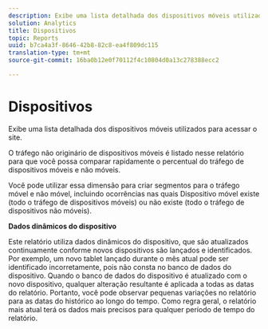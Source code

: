 ```yaml
---
description: Exibe uma lista detalhada dos dispositivos móveis utilizados para acessar o site.
solution: Analytics
title: Dispositivos
topic: Reports
uuid: b7ca4a3f-8646-42b8-82c8-ea4f809dc115
translation-type: tm+mt
source-git-commit: 16ba0b12e0f70112f4c10804d0a13c278388ecc2

---
```



# Dispositivos

Exibe uma lista detalhada dos dispositivos móveis utilizados para acessar o site.

O tráfego não originário de dispositivos móveis é listado nesse relatório para que você possa comparar rapidamente o percentual do tráfego de dispositivos móveis e não móveis.

Você pode utilizar essa dimensão para criar segmentos para o tráfego móvel e não móvel, incluindo ocorrências nas quais Dispositivo móvel existe (todo o tráfego de dispositivos móveis) ou não existe (todo o tráfego de dispositivos não móveis).

**Dados dinâmicos do dispositivo**

Este relatório utiliza dados dinâmicos do dispositivo, que são atualizados continuamente conforme novos dispositivos são lançados e identificados. Por exemplo, um novo tablet lançado durante o mês atual pode ser identificado incorretamente, pois não consta no banco de dados do dispositivo. Quando o banco de dados do dispositivo é atualizado com o novo dispositivo, qualquer alteração resultante é aplicada a todas as datas do relatório. Portanto, você pode observar pequenas variações no relatório para as datas do histórico ao longo do tempo. Como regra geral, o relatório mais atual terá os dados mais precisos para qualquer período de tempo do relatório.
